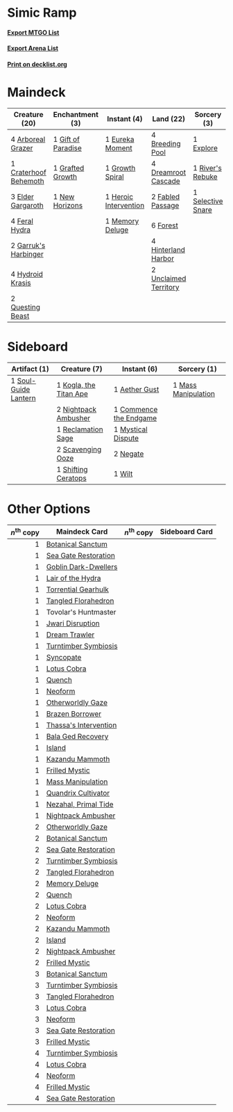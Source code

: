 # Simic Ramp

#### [Export MTGO List](../collection/Simic%20Ramp/Simic%20Ramp.txt)
#### [Export Arena List](../collection/Simic%20Ramp/Simic%20Ramp_arena.txt)
#### [Print on decklist.org](http://decklist.org/?deckmain=4%09Arboreal%20Grazer%0A4%09Barkchannel%20Pathway%0A4%09Breeding%20Pool%0A1%09Craterhoof%20Behemoth%0A4%09Dreamroot%20Cascade%0A3%09Elder%20Gargaroth%0A1%09Eureka%20Moment%0A1%09Explore%0A2%09Fabled%20Passage%0A4%09Feral%20Hydra%0A6%09Forest%0A2%09Garruk's%20Harbinger%0A1%09Gift%20of%20Paradise%0A1%09Grafted%20Growth%0A1%09Growth%20Spiral%0A1%09Heroic%20Intervention%0A4%09Hinterland%20Harbor%0A4%09Hydroid%20Krasis%0A1%09Memory%20Deluge%0A1%09New%20Horizons%0A2%09Questing%20Beast%0A1%09River's%20Rebuke%0A1%09Selective%20Snare%0A4%09Ulvenwald%20Oddity%0A2%09Unclaimed%20Territory&deckside=1%09Aether%20Gust%0A1%09Commence%20the%20Endgame%0A1%09Kogla,%20the%20Titan%20Ape%0A1%09Mass%20Manipulation%0A1%09Mystical%20Dispute%0A2%09Negate%0A2%09Nightpack%20Ambusher%0A1%09Reclamation%20Sage%0A2%09Scavenging%20Ooze%0A1%09Shifting%20Ceratops%0A1%09Soul-Guide%20Lantern%0A1%09Wilt)
# Maindeck

|                                         Creature (20)                                          |                                       Enchantment (3)                                       |                                          Instant (4)                                           |                                           Land (22)                                            |                                        Sorcery (3)                                         |     Unknown (8)     |
|------------------------------------------------------------------------------------------------|---------------------------------------------------------------------------------------------|------------------------------------------------------------------------------------------------|------------------------------------------------------------------------------------------------|--------------------------------------------------------------------------------------------|---------------------|
|4 [Arboreal Grazer](http://gatherer.wizards.com/Pages/Card/Details.aspx?multiverseid=461076)    |1 [Gift of Paradise](http://gatherer.wizards.com/Pages/Card/Details.aspx?multiverseid=426869)|1 [Eureka Moment](http://gatherer.wizards.com/Pages/Card/Details.aspx?multiverseid=513676)      |4 [Breeding Pool](http://gatherer.wizards.com/Pages/Card/Details.aspx?multiverseid=97088)       |1 [Explore](http://gatherer.wizards.com/Pages/Card/Details.aspx?multiverseid=451098)        |4 Barkchannel Pathway|
|1 [Craterhoof Behemoth](http://gatherer.wizards.com/Pages/Card/Details.aspx?multiverseid=240027)|1 [Grafted Growth](http://gatherer.wizards.com/Pages/Card/Details.aspx?multiverseid=548496)  |1 [Growth Spiral](http://gatherer.wizards.com/Pages/Card/Details.aspx?multiverseid=457322)      |4 [Dreamroot Cascade](http://gatherer.wizards.com/Pages/Card/Details.aspx?multiverseid=541138)  |1 [River's Rebuke](http://gatherer.wizards.com/Pages/Card/Details.aspx?multiverseid=435223) |4 Ulvenwald Oddity   |
|3 [Elder Gargaroth](http://gatherer.wizards.com/Pages/Card/Details.aspx?multiverseid=485502)    |1 [New Horizons](http://gatherer.wizards.com/Pages/Card/Details.aspx?multiverseid=489397)    |1 [Heroic Intervention](http://gatherer.wizards.com/Pages/Card/Details.aspx?multiverseid=423776)|2 [Fabled Passage](http://gatherer.wizards.com/Pages/Card/Details.aspx?multiverseid=473206)     |1 [Selective Snare](http://gatherer.wizards.com/Pages/Card/Details.aspx?multiverseid=452803)|                     |
|4 [Feral Hydra](http://gatherer.wizards.com/Pages/Card/Details.aspx?multiverseid=174973)        |                                                                                             |1 [Memory Deluge](http://gatherer.wizards.com/Pages/Card/Details.aspx?multiverseid=534825)      |6 [Forest](http://gatherer.wizards.com/Pages/Card/Details.aspx?multiverseid=439860)             |                                                                                            |                     |
|2 [Garruk's Harbinger](http://gatherer.wizards.com/Pages/Card/Details.aspx?multiverseid=485508) |                                                                                             |                                                                                                |4 [Hinterland Harbor](http://gatherer.wizards.com/Pages/Card/Details.aspx?multiverseid=443128)  |                                                                                            |                     |
|4 [Hydroid Krasis](http://gatherer.wizards.com/Pages/Card/Details.aspx?multiverseid=457327)     |                                                                                             |                                                                                                |2 [Unclaimed Territory](http://gatherer.wizards.com/Pages/Card/Details.aspx?multiverseid=435419)|                                                                                            |                     |
|2 [Questing Beast](http://gatherer.wizards.com/Pages/Card/Details.aspx?multiverseid=473133)     |                                                                                             |                                                                                                |                                                                                                |                                                                                            |                     |


# Sideboard

|                                         Artifact (1)                                          |                                          Creature (7)                                           |                                           Instant (6)                                           |                                         Sorcery (1)                                          |
|-----------------------------------------------------------------------------------------------|-------------------------------------------------------------------------------------------------|-------------------------------------------------------------------------------------------------|----------------------------------------------------------------------------------------------|
|1 [Soul-Guide Lantern](http://gatherer.wizards.com/Pages/Card/Details.aspx?multiverseid=476488)|1 [Kogla, the Titan Ape](http://gatherer.wizards.com/Pages/Card/Details.aspx?multiverseid=479682)|1 [Aether Gust](http://gatherer.wizards.com/Pages/Card/Details.aspx?multiverseid=466796)         |1 [Mass Manipulation](http://gatherer.wizards.com/Pages/Card/Details.aspx?multiverseid=457186)|
|                                                                                               |2 [Nightpack Ambusher](http://gatherer.wizards.com/Pages/Card/Details.aspx?multiverseid=466939)  |1 [Commence the Endgame](http://gatherer.wizards.com/Pages/Card/Details.aspx?multiverseid=460972)|                                                                                              |
|                                                                                               |1 [Reclamation Sage](http://gatherer.wizards.com/Pages/Card/Details.aspx?multiverseid=389651)    |1 [Mystical Dispute](http://gatherer.wizards.com/Pages/Card/Details.aspx?multiverseid=473020)    |                                                                                              |
|                                                                                               |2 [Scavenging Ooze](http://gatherer.wizards.com/Pages/Card/Details.aspx?multiverseid=420783)     |2 [Negate](http://gatherer.wizards.com/Pages/Card/Details.aspx?multiverseid=423707)              |                                                                                              |
|                                                                                               |1 [Shifting Ceratops](http://gatherer.wizards.com/Pages/Card/Details.aspx?multiverseid=466948)   |1 [Wilt](http://gatherer.wizards.com/Pages/Card/Details.aspx?multiverseid=479696)                |                                                                                              |


# Other Options

|*n*<sup>th</sup> copy|                                         Maindeck Card                                          |*n*<sup>th</sup> copy|Sideboard Card|
|--------------------:|------------------------------------------------------------------------------------------------|---------------------|--------------|
|                    1|[Botanical Sanctum](http://gatherer.wizards.com/Pages/Card/Details.aspx?multiverseid=417817)    |                     |              |
|                    1|[Sea Gate Restoration](http://gatherer.wizards.com/Pages/Card/Details.aspx?multiverseid=491706) |                     |              |
|                    1|[Goblin Dark-Dwellers](http://gatherer.wizards.com/Pages/Card/Details.aspx?multiverseid=407620) |                     |              |
|                    1|[Lair of the Hydra](http://gatherer.wizards.com/Pages/Card/Details.aspx?multiverseid=527546)    |                     |              |
|                    1|[Torrential Gearhulk](http://gatherer.wizards.com/Pages/Card/Details.aspx?multiverseid=417640)  |                     |              |
|                    1|[Tangled Florahedron](http://gatherer.wizards.com/Pages/Card/Details.aspx?multiverseid=491859)  |                     |              |
|                    1|Tovolar's Huntmaster                                                                            |                     |              |
|                    1|[Jwari Disruption](http://gatherer.wizards.com/Pages/Card/Details.aspx?multiverseid=491693)     |                     |              |
|                    1|[Dream Trawler](http://gatherer.wizards.com/Pages/Card/Details.aspx?multiverseid=476465)        |                     |              |
|                    1|[Turntimber Symbiosis](http://gatherer.wizards.com/Pages/Card/Details.aspx?multiverseid=491864) |                     |              |
|                    1|[Syncopate](http://gatherer.wizards.com/Pages/Card/Details.aspx?multiverseid=442955)            |                     |              |
|                    1|[Lotus Cobra](http://gatherer.wizards.com/Pages/Card/Details.aspx?multiverseid=438740)          |                     |              |
|                    1|[Quench](http://gatherer.wizards.com/Pages/Card/Details.aspx?multiverseid=457192)               |                     |              |
|                    1|[Neoform](http://gatherer.wizards.com/Pages/Card/Details.aspx?multiverseid=461133)              |                     |              |
|                    1|[Otherworldly Gaze](http://gatherer.wizards.com/Pages/Card/Details.aspx?multiverseid=534831)    |                     |              |
|                    1|[Brazen Borrower](http://gatherer.wizards.com/Pages/Card/Details.aspx?multiverseid=473001)      |                     |              |
|                    1|[Thassa's Intervention](http://gatherer.wizards.com/Pages/Card/Details.aspx?multiverseid=476323)|                     |              |
|                    1|[Bala Ged Recovery](http://gatherer.wizards.com/Pages/Card/Details.aspx?multiverseid=491825)    |                     |              |
|                    1|[Island](http://gatherer.wizards.com/Pages/Card/Details.aspx?multiverseid=439857)               |                     |              |
|                    1|[Kazandu Mammoth](http://gatherer.wizards.com/Pages/Card/Details.aspx?multiverseid=491835)      |                     |              |
|                    1|[Frilled Mystic](http://gatherer.wizards.com/Pages/Card/Details.aspx?multiverseid=457318)       |                     |              |
|                    1|[Mass Manipulation](http://gatherer.wizards.com/Pages/Card/Details.aspx?multiverseid=457186)    |                     |              |
|                    1|[Quandrix Cultivator](http://gatherer.wizards.com/Pages/Card/Details.aspx?multiverseid=513710)  |                     |              |
|                    1|[Nezahal, Primal Tide](http://gatherer.wizards.com/Pages/Card/Details.aspx?multiverseid=439702) |                     |              |
|                    1|[Nightpack Ambusher](http://gatherer.wizards.com/Pages/Card/Details.aspx?multiverseid=466939)   |                     |              |
|                    2|[Otherworldly Gaze](http://gatherer.wizards.com/Pages/Card/Details.aspx?multiverseid=534831)    |                     |              |
|                    2|[Botanical Sanctum](http://gatherer.wizards.com/Pages/Card/Details.aspx?multiverseid=417817)    |                     |              |
|                    2|[Sea Gate Restoration](http://gatherer.wizards.com/Pages/Card/Details.aspx?multiverseid=491706) |                     |              |
|                    2|[Turntimber Symbiosis](http://gatherer.wizards.com/Pages/Card/Details.aspx?multiverseid=491864) |                     |              |
|                    2|[Tangled Florahedron](http://gatherer.wizards.com/Pages/Card/Details.aspx?multiverseid=491859)  |                     |              |
|                    2|[Memory Deluge](http://gatherer.wizards.com/Pages/Card/Details.aspx?multiverseid=534825)        |                     |              |
|                    2|[Quench](http://gatherer.wizards.com/Pages/Card/Details.aspx?multiverseid=457192)               |                     |              |
|                    2|[Lotus Cobra](http://gatherer.wizards.com/Pages/Card/Details.aspx?multiverseid=438740)          |                     |              |
|                    2|[Neoform](http://gatherer.wizards.com/Pages/Card/Details.aspx?multiverseid=461133)              |                     |              |
|                    2|[Kazandu Mammoth](http://gatherer.wizards.com/Pages/Card/Details.aspx?multiverseid=491835)      |                     |              |
|                    2|[Island](http://gatherer.wizards.com/Pages/Card/Details.aspx?multiverseid=439857)               |                     |              |
|                    2|[Nightpack Ambusher](http://gatherer.wizards.com/Pages/Card/Details.aspx?multiverseid=466939)   |                     |              |
|                    2|[Frilled Mystic](http://gatherer.wizards.com/Pages/Card/Details.aspx?multiverseid=457318)       |                     |              |
|                    3|[Botanical Sanctum](http://gatherer.wizards.com/Pages/Card/Details.aspx?multiverseid=417817)    |                     |              |
|                    3|[Turntimber Symbiosis](http://gatherer.wizards.com/Pages/Card/Details.aspx?multiverseid=491864) |                     |              |
|                    3|[Tangled Florahedron](http://gatherer.wizards.com/Pages/Card/Details.aspx?multiverseid=491859)  |                     |              |
|                    3|[Lotus Cobra](http://gatherer.wizards.com/Pages/Card/Details.aspx?multiverseid=438740)          |                     |              |
|                    3|[Neoform](http://gatherer.wizards.com/Pages/Card/Details.aspx?multiverseid=461133)              |                     |              |
|                    3|[Sea Gate Restoration](http://gatherer.wizards.com/Pages/Card/Details.aspx?multiverseid=491706) |                     |              |
|                    3|[Frilled Mystic](http://gatherer.wizards.com/Pages/Card/Details.aspx?multiverseid=457318)       |                     |              |
|                    4|[Turntimber Symbiosis](http://gatherer.wizards.com/Pages/Card/Details.aspx?multiverseid=491864) |                     |              |
|                    4|[Lotus Cobra](http://gatherer.wizards.com/Pages/Card/Details.aspx?multiverseid=438740)          |                     |              |
|                    4|[Neoform](http://gatherer.wizards.com/Pages/Card/Details.aspx?multiverseid=461133)              |                     |              |
|                    4|[Frilled Mystic](http://gatherer.wizards.com/Pages/Card/Details.aspx?multiverseid=457318)       |                     |              |
|                    4|[Sea Gate Restoration](http://gatherer.wizards.com/Pages/Card/Details.aspx?multiverseid=491706) |                     |              |

